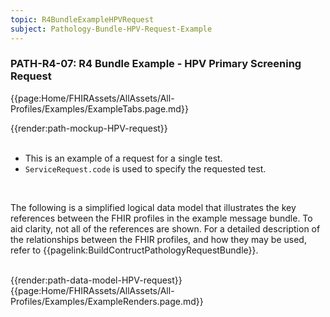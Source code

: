 ```yaml
---
topic: R4BundleExampleHPVRequest
subject: Pathology-Bundle-HPV-Request-Example
---
```

### PATH-R4-07: R4 Bundle Example - HPV Primary Screening Request


{{page:Home/FHIRAssets/AllAssets/All-Profiles/Examples/ExampleTabs.page.md}}
    
<div id="Example" role="tabpanel" class="tabcontent"  style="display:block"> 
    {{render:path-mockup-HPV-request}}
</div>
<div id="Notes" role="tabpanel" class="tabcontent">
    <br>
    <ul>
        <li>This is an example of a request for a single test.</li>          
	    <li><code>ServiceRequest.code</code> is used to specify the requested test.</li>				           
    </ul>
</div>
<div id="DataModel" role="tabpanel" class="tabcontent">
    <br>
    <p>The following is a simplified logical data model that illustrates the key references between the FHIR profiles in the example message bundle. To aid clarity, not all of the references are shown. For a detailed description of the relationships between the FHIR profiles, and how they may be used, refer to {{pagelink:BuildContructPathologyRequestBundle}}.</p>
    <br>
    {{render:path-data-model-HPV-request}}
</div>
{{page:Home/FHIRAssets/AllAssets/All-Profiles/Examples/ExampleRenders.page.md}}
